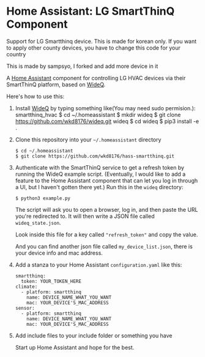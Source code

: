 Home Assistant: LG SmartThinQ Component
=======================================
Support for LG Smartthinq device.
This is made for korean only.
If you want to apply other county devices, you have to change this code for your country

This is made by sampsyo, I forked and add more device in it


A [Home Assistant][hass] component for controlling LG HVAC devices via their SmartThinQ platform, based on [WideQ][].

[hass]: https://home-assistant.io
[wideq]: https://github.com/wkd8176/wideq

Here's how to use this:

1. Install [WideQ][] by typing something like(You may need sudo permision.):
smartthinq_hvac
       $ cd ~/.homeassistant
       $ mkdir wideq
       $ git clone https://github.com/wkd8176/wideq.git wideq
       $ cd wideq
       $ pip3 install -e .

2. Clone this repository into your `~/.homeassistant` directory

       $ cd ~/.homeassistant
       $ git clone https://github.com/wkd8176/hass-smartthinq.git

3. Authenticate with the SmartThinQ service to get a refresh token by running the WideQ example script. (Eventually, I would like to add a feature to the Home Assistant component that can let you log in through a UI, but I haven't gotten there yet.) Run this in the `wideq` directory:

       $ python3 example.py

   The script will ask you to open a browser, log in, and then paste the URL you're redirected to. It will then write a JSON file called `wideq_state.json`.

   Look inside this file for a key called `"refresh_token"` and copy the value.
   
   And you can find another json file called `my_device_list.json`, there is your device info and mac address.

4. Add a stanza to your Home Assistant `configuration.yaml` like this:

       smartthinq:
         token: YOUR_TOKEN_HERE
       climate:
         - platform: smartthinq
           name: DEVICE_NAME_WHAT_YOU_WANT
           mac: YOUR_DEVICE'S_MAC_ADDRESS
       sensor:
         - platform: smartthinq
           name: DEVICE_NAME_WHAT_YOU_WANT
           mac: YOUR_DEVICE'S_MAC_ADDRESS

5. Add include files to your include folder or something you have

   Start up Home Assistant and hope for the best.


